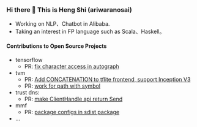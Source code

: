 ### Hi there 👋 This is Heng Shi (ariwaranosai)

- Working on NLP、Chatbot in Alibaba.
- Taking an interest in FP language such as Scala、Haskell。

#### Contributions to Open Source Projects

- tensorflow 
  - PR: [fix character access in autograph](https://github.com/tensorflow/tensorflow/pull/21580)
- tvm 
  - PR: [Add CONCATENATION to tflite frontend, support Inception V3](https://github.com/apache/incubator-tvm/pull/2643)
  - PR: [work for path with symbol](https://github.com/apache/incubator-tvm/pull/1354)
- trust dns:
  - PR: [make ClientHandle api return Send](https://github.com/bluejekyll/trust-dns/pull/465)
- mmf
  - PR: [package configs in sdist package](https://github.com/facebookresearch/mmf/pull/488)
- ...
  
